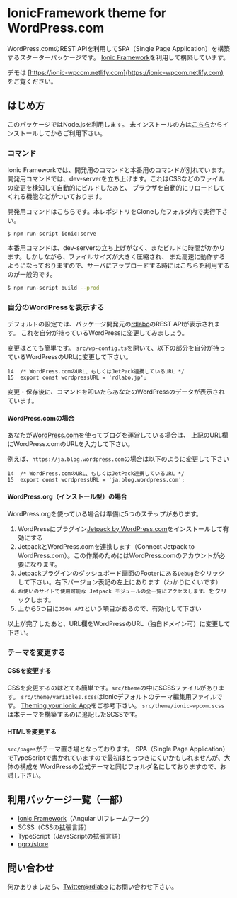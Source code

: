 # IonicFramework theme for WordPress.com

WordPress.comのREST APIを利用してSPA（Single Page Application）を構築するスターターパッケージです。
[Ionic Framework](http://ionicframework.com/docs/)を利用して構築しています。

デモは [https://ionic-wpcom.netlify.com](https://ionic-wpcom.netlify.com) をご覧ください。

## はじめ方

このパッケージではNode.jsを利用します。
未インストールの方は[こちら](https://nodejs.org/ja/download/)からインストールしてからご利用下さい。

### コマンド
Ionic Frameworkでは、開発用のコマンドと本番用のコマンドが別れています。
開発用コマンドでは、dev-serverを立ち上げます。これはCSSなどのファイルの変更を検知して自動的にビルドしたあと、
ブラウザを自動的にリロードしてくれる機能などがついております。

開発用コマンドはこちらです。本レポジトリをCloneしたフォルダ内で実行下さい。
```
$ npm run-script ionic:serve
```

本番用コマンドは、dev-serverの立ち上げがなく、またビルドに時間がかかります。しかしながら、ファイルサイズが大きく圧縮され、
また高速に動作するようになっておりますので、サーバにアップロードする時にはこちらを利用するのが一般的です。

```bash
$ npm run-script build --prod
```

### 自分のWordPressを表示する
デフォルトの設定では、パッケージ開発元の[rdlabo](https://rdlabo.jp/)のREST APIが表示されます。
これを自分が持っているWordPressに変更してみましょう。

変更はとても簡単です。
`src/wp-config.ts`を開いて、以下の部分を自分が持っているWordPressのURLに変更して下さい。

```
14  /* WordPress.comのURL、もしくはJetPack連携しているURL */
15  export const wordpressURL = 'rdlabo.jp';
```

変更・保存後に、コマンドを叩いたらあなたのWordPressのデータが表示されています。

#### WordPress.comの場合
あなたが[WordPress.com](https://wordpress.com/)を使ってブログを運営している場合は、
上記のURL欄にWordPress.comのURLを入力して下さい。

例えば、`https://ja.blog.wordpress.com`の場合は以下のように変更して下さい

```
14  /* WordPress.comのURL、もしくはJetPack連携しているURL */
15  export const wordpressURL = 'ja.blog.wordpress.com';
```

#### WordPress.org（インストール型）の場合
WordPress.orgを使っている場合は準備に5つのステップがあります。

1. WordPressにプラグイン[Jetpack by WordPress.com](https://ja.wordpress.org/plugins/jetpack/)をインストールして有効にする
2. JetpackとWordPress.comを連携します（Connect Jetpack to WordPress.com）。この作業のためにはWordPress.comのアカウントが必要になります。
3. Jetpackプラグインのダッシュボード画面のFooterにある`Debug`をクリックして下さい。右下バージョン表記の左上にあります（わかりにくいです）
4. `お使いのサイトで使用可能な Jetpack モジュールの全一覧にアクセスします。`をクリックします。
5. 上から5つ目に`JSON API`という項目があるので、有効化して下さい

以上が完了したあと、URL欄をWordPressのURL（独自ドメイン可）に変更して下さい。

### テーマを変更する

#### CSSを変更する
CSSを変更するのはとても簡単です。`src/theme`の中にSCSSファイルがあります。
`src/theme/variables.scss`はIonicデフォルトのテーマ編集用ファイルです。
[Theming your Ionic App](http://ionicframework.com/docs/theming/theming-your-app/)をご参考下さい。
`src/theme/ionic-wpcom.scss`は本テーマを構築するのに追記したSCSSです。

#### HTMLを変更する
`src/pages`がテーマ置き場となっております。
SPA（Single Page Application）でTypeScriptで書かれていますので最初はとっつきにくいかもしれませんが、大体の構成を
WordPressの公式テーマと同じフォルダ名にしておりますので、お試し下さい。


## 利用パッケージ一覧（一部）
- [Ionic Framework](http://ionicframework.com/docs/)（Angular UIフレームワーク）
- SCSS（CSSの拡張言語）
- TypeScript（JavaScriptの拡張言語）
- [ngrx/store](https://github.com/ngrx/store)

## 問い合わせ
何かありましたら、[Twitter@rdlabo](https://twitter.com/rdlabo) にお問い合わせ下さい。